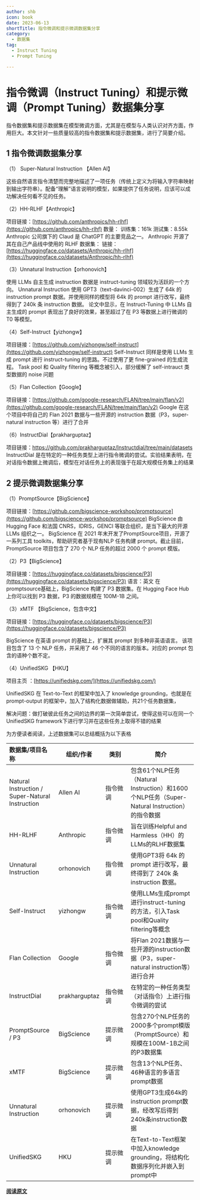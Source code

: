 ```yaml
---
author: shb
icon: book
date: 2023-06-13
shortTitle: 指令微调和提示微调数据集分享
category:
  - 数据集
tag:
  - Instruct Tuning
  - Prompt Tuning

---
```


# 指令微调（Instruct Tuning）和提示微调（Prompt Tuning）数据集分享

指令数据集和提示数据集在模型微调方面，尤其是在模型与人类认识对齐方面，作用巨大。本文针对一些质量较高的指令数据集和提示数据集，进行了简要介绍。

<!-- more -->

## 1 指令微调数据集分享
（1） Super-Natural Instruction 【Allen AI】

这些自然语言指令清楚而完整地描述了一项任务（传统上定义为将输入字符串映射到输出字符串）。配备“理解”语言说明的模型，如果提供了任务说明，应该可以成功解决任何看不见的任务。

（2）HH-RLHF【Anthropic】

项目链接：[https://github.com/anthropics/hh-rlhf](https://github.com/anthropics/hh-rlhf)
数量：
训练集：161k
测试集：8.55k
Anthropic 公司旗下的 Claud 是 ChatGPT 的主要竞品之一。
Anthropic 开源了其在自己产品线中使用的 RLHF 数据集：
链接：[https://huggingface.co/datasets/Anthropic/hh-rlhf](https://huggingface.co/datasets/Anthropic/hh-rlhf)

（3）Unnatural Instruction【orhonovich】

使用 LLMs 自主生成 instruction 数据是 instruct-tuning 领域较为活跃的一个方向。
Unnatural Instruction 使用 GPT3（text-davinci-002）生成了 64k 的 instruction prompt 数据。并使用同样的模型将 64k 的 prompt 进行改写，最终得到了 240k 条 instruction 数据。
论文中显示，在 Instruct-Tuning 中 LLMs 自主生成的 prompt 表现出了良好的效果，甚至超过了在 P3 等数据上进行微调的 T0 等模型。

（4）Self-Instruct【yizhongw】

项目链接：[https://github.com/yizhongw/self-instruct](https://github.com/yizhongw/self-instruct)
Self-Instruct 同样是使用 LLMs 生成 prompt 进行 instruct-tuning 的思路。不过使用了更 fine-grained 的生成流程。
Task pool 和 Quality filtering 等概念被引入，部分缓解了 self-intrauct 类型数据的 noise 问题


（5）Flan Collection【Google】

项目链接：[https://github.com/google-research/FLAN/tree/main/flan/v2](https://github.com/google-research/FLAN/tree/main/flan/v2)
Google 在这个项目中将自己的 Flan 2021 数据与一些开源的 instruction 数据（P3，super-natural instruction 等）进行了合并


（6）InstructDial【prakharguptaz】

项目链接：https://github.com/prakharguptaz/Instructdial/tree/main/datasets
InstructDial 是在特定的一种任务类型上进行指令微调的尝试。实验结果表明，在对话指令数据上微调后，模型在对话任务上的表现强于在超大规模任务集上的结果

## 2 提示微调数据集分享

（1）PromptSource【BigScience】

项目链接：[https://github.com/bigscience-workshop/promptsource](https://github.com/bigscience-workshop/promptsource)
BigScience 由 Hugging Face 和法国 CNRS，IDRIS，GENCI 等联合组织，是当下最大的开源 LLMs 组织之一。
BigScience 在 2021 年末开发了PromptSource项目，开源了一系列工具 toolkits，帮助研究者基于现有NLP 任务构建 prompt。截止目前，PromptSource 项目包含了 270 个 NLP 任务的超过 2000 个 prompt 模版。

（2）P3【BigScience】

项目链接：[https://huggingface.co/datasets/bigscience/P3](https://huggingface.co/datasets/bigscience/P3)
语言：英文
在promptsource基础上，BigScience 构建了 P3 数据集。在 Hugging Face Hub 上你可以找到 P3 数据，P3 的数据规模在 100M-1B 之间。

（3）xMTF 【BigScience，包含中文】 

项目链接：[https://huggingface.co/datasets/bigscience/P3](https://huggingface.co/datasets/bigscience/P3)

BigScience 在英语 prompt 的基础上，扩展其 prompt 到多种非英语语言。
该项目包含了 13 个 NLP 任务，并采用了 46 个不同的语言的版本。对应的 prompt 包含的语种个数不定。


（4）UnifiedSKG 【HKU】

项目主页 ：[https://unifiedskg.com/](https://unifiedskg.com/)

UnifiedSKG 在 Text-to-Text 的框架中加入了 knowledge grounding，也就是在 prompt-output 的框架中，加入了结构化数据做辅助，共21个任务数据集，

解决问题：做打破彼此任务之间的边界的第一次简单尝试，使得这些可以在同一个UnifiedSKG framework下进行学习并在这些任务上取得不错的结果


为方便读者阅读，上述数据集可以总结概括为以下表格

| 数据集/项目名称                                 | 组织/作者     | 类别                                                     | 简介                                                         |
| :---------------------------------------------- | ------------- | -------------------------------------------------------- | ------------------------------------------------------------ |
| Natural Instruction / Super-Natural Instruction | Allen AI      | 指令微调&nbsp;&nbsp;&nbsp;&nbsp;&nbsp;&nbsp;&nbsp;&nbsp; | 包含61个NLP任务（Natural Instruction）和1600个NLP任务（Super-Natural Instruction）的指令数据 |
| HH-RLHF                                         | Anthropic     | 指令微调                                                 | 旨在训练Helpful and Harmless（HH）的LLMs的RLHF数据集         |
| Unnatural Instruction                           | orhonovich    | 指令微调                                                 | 使用GPT3将 64k 的 prompt 进行改写，最终得到了 240k 条 instruction 数据。 |
| Self-Instruct                                   | yizhongw      | 指令微调                                                 | 使用LLMs生成prompt进行instruct-tuning的方法，引入Task pool和Quality filtering等概念 |
| Flan Collection                                 | Google        | 指令微调                                                 | 将Flan 2021数据与一些开源的instruction数据（P3，super-natural instruction等）进行合并 |
| InstructDial                                    | prakharguptaz | 指令微调                                                 | 在特定的一种任务类型（对话指令）上进行指令微调的尝试         |
| PromptSource / P3                               | BigScience    | 提示微调                                                 | 包含270个NLP任务的2000多个prompt模版（PromptSource）和规模在100M-1B之间的P3数据集 |
| xMTF                                            | BigScience    | 提示微调                                                 | 包含13个NLP任务、46种语言的多语言prompt数据                  |
| Unnatural Instruction                           | orhonovich    | 提示微调                                                 | 使用GPT3生成64k的instruction prompt数据，经改写后得到240k条instruction数据 |
| UnifiedSKG                                      | HKU           | 提示微调                                                 | 在Text-to-Text框架中加入knowledge grounding，将结构化数据序列化并嵌入到prompt中 |




**[阅读原文](https://zhuanlan.zhihu.com/p/615277009)**

